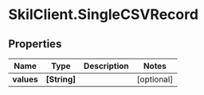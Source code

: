 # SkilClient.SingleCSVRecord

## Properties

Name | Type | Description | Notes
------------ | ------------- | ------------- | -------------
**values** | **[String]** |  | [optional] 


